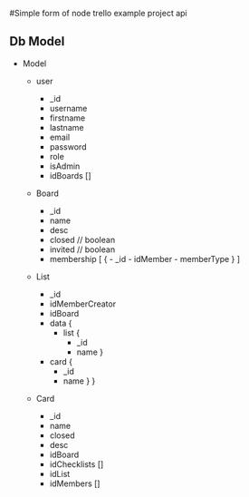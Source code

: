 #Simple form of node trello example project api


## Db Model
- Model
  - user
    - _id
    - username
    - firstname
    - lastname
    - email
    - password
    - role
    - isAdmin
    - idBoards []

  - Board
    - _id
    - name
    - desc
    - closed // boolean
    - invited // boolean
    - membership [
        {
          - _id
          - idMember
          - memberType
        }
    ]

  - List
    - _id
    - idMemberCreator
    - idBoard
    - data {
      - list {
        - _id
        - name
    }
    - card {
      - _id
      - name
    }
  }

  - Card
    - _id
    - name
    - closed
    - desc
    - idBoard
    - idChecklists []
    - idList
    - idMembers []


